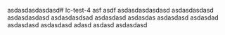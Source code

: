 asdasdasdasdasd# lc-test-4
asf asdf
 asdasdasdasdasd
asdasdasdasd
asdasdasdasd
asdasdasdsad
asdasdasd
asdasdas
asdasdasd
asdasdad
asdasdasd
asdasdasd
adasd
asdasd
asdasdasd
